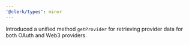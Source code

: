 ```yaml
---
'@clerk/types': minor
---
```


Introduced a unified method `getProvider` for retrieving provider data for both OAuth and Web3 providers.
